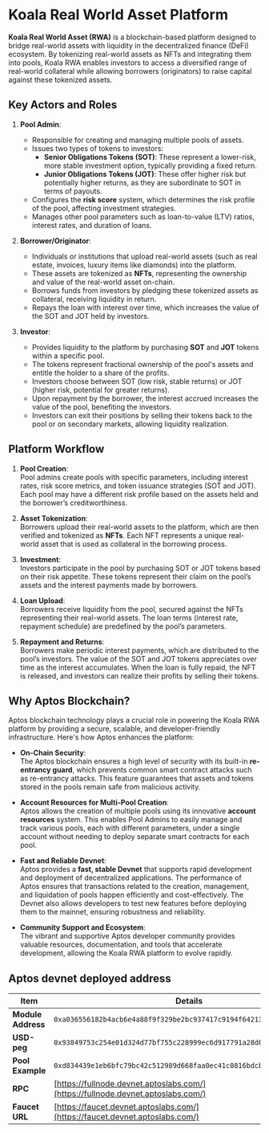 # Koala Real World Asset Platform

**Koala Real World Asset (RWA)** is a blockchain-based platform designed to bridge real-world assets with liquidity in the decentralized finance (DeFi) ecosystem. By tokenizing real-world assets as NFTs and integrating them into pools, Koala RWA enables investors to access a diversified range of real-world collateral while allowing borrowers (originators) to raise capital against these tokenized assets.

## Key Actors and Roles

1. **Pool Admin**:  
   - Responsible for creating and managing multiple pools of assets.
   - Issues two types of tokens to investors:
     - **Senior Obligations Tokens (SOT)**: These represent a lower-risk, more stable investment option, typically providing a fixed return.
     - **Junior Obligations Tokens (JOT)**: These offer higher risk but potentially higher returns, as they are subordinate to SOT in terms of payouts.
   - Configures the **risk score** system, which determines the risk profile of the pool, affecting investment strategies.
   - Manages other pool parameters such as loan-to-value (LTV) ratios, interest rates, and duration of loans.

2. **Borrower/Originator**:  
   - Individuals or institutions that upload real-world assets (such as real estate, invoices, luxury items like diamonds) into the platform.
   - These assets are tokenized as **NFTs**, representing the ownership and value of the real-world asset on-chain.
   - Borrows funds from investors by pledging these tokenized assets as collateral, receiving liquidity in return.
   - Repays the loan with interest over time, which increases the value of the SOT and JOT held by investors.

3. **Investor**:  
   - Provides liquidity to the platform by purchasing **SOT** and **JOT** tokens within a specific pool.
   - The tokens represent fractional ownership of the pool's assets and entitle the holder to a share of the profits.
   - Investors choose between SOT (low risk, stable returns) or JOT (higher risk, potential for greater returns).
   - Upon repayment by the borrower, the interest accrued increases the value of the pool, benefiting the investors.
   - Investors can exit their positions by selling their tokens back to the pool or on secondary markets, allowing liquidity realization.

## Platform Workflow

1. **Pool Creation**:  
   Pool admins create pools with specific parameters, including interest rates, risk score metrics, and token issuance strategies (SOT and JOT). Each pool may have a different risk profile based on the assets held and the borrower’s creditworthiness.

2. **Asset Tokenization**:  
   Borrowers upload their real-world assets to the platform, which are then verified and tokenized as **NFTs**. Each NFT represents a unique real-world asset that is used as collateral in the borrowing process.

3. **Investment**:  
   Investors participate in the pool by purchasing SOT or JOT tokens based on their risk appetite. These tokens represent their claim on the pool’s assets and the interest payments made by borrowers.

4. **Loan Upload**:  
   Borrowers receive liquidity from the pool, secured against the NFTs representing their real-world assets. The loan terms (interest rate, repayment schedule) are predefined by the pool’s parameters.

5. **Repayment and Returns**:  
   Borrowers make periodic interest payments, which are distributed to the pool’s investors. The value of the SOT and JOT tokens appreciates over time as the interest accumulates. When the loan is fully repaid, the NFT is released, and investors can realize their profits by selling their tokens.

## Why Aptos Blockchain?

Aptos blockchain technology plays a crucial role in powering the Koala RWA platform by providing a secure, scalable, and developer-friendly infrastructure. Here's how Aptos enhances the platform:

- **On-Chain Security**:  
  The Aptos blockchain ensures a high level of security with its built-in **re-entrancy guard**, which prevents common smart contract attacks such as re-entrancy attacks. This feature guarantees that assets and tokens stored in the pools remain safe from malicious activity.

- **Account Resources for Multi-Pool Creation**:  
  Aptos allows the creation of multiple pools using its innovative **account resources** system. This enables Pool Admins to easily manage and track various pools, each with different parameters, under a single account without needing to deploy separate smart contracts for each pool.

- **Fast and Reliable Devnet**:  
  Aptos provides a **fast, stable Devnet** that supports rapid development and deployment of decentralized applications. The performance of Aptos ensures that transactions related to the creation, management, and liquidation of pools happen efficiently and cost-effectively. The Devnet also allows developers to test new features before deploying them to the mainnet, ensuring robustness and reliability.

- **Community Support and Ecosystem**:  
  The vibrant and supportive Aptos developer community provides valuable resources, documentation, and tools that accelerate development, allowing the Koala RWA platform to evolve rapidly.

## Aptos devnet deployed address
| **Item**         | **Details**                                                                 |
|------------------|------------------------------------------------------------------------------|
| **Module Address** | `0xa036556182b4acb6e4a88f9f329be2bc937417c9194f64213ff66d8ee91dd4d7`        |
| **USD-peg**       | `0x93849753c254e01d324d77bf755c228999ec6d917791a28d0a7b0c7fd923175e`         |
| **Pool Example**  | `0xd834439e1eb6bfc79bc42c512989d668faa0ec41c0816bdcbda56ac4037b1d17`         |
| **RPC**           | [https://fullnode.devnet.aptoslabs.com/](https://fullnode.devnet.aptoslabs.com/) |
| **Faucet URL**    | [https://faucet.devnet.aptoslabs.com/](https://faucet.devnet.aptoslabs.com/)  |
